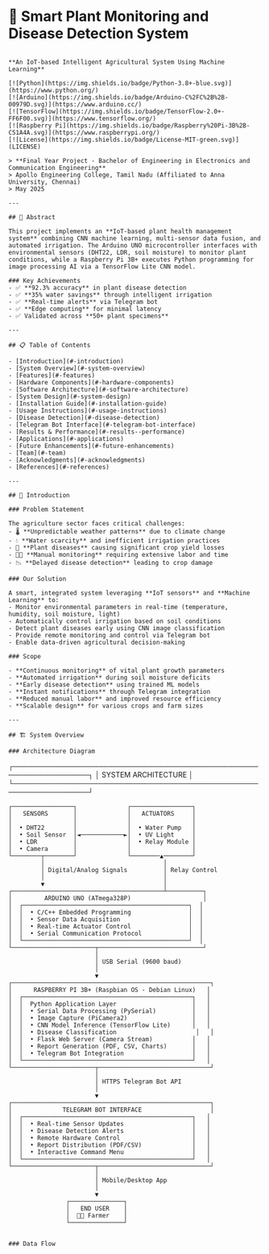 # 🌿 Smart Plant Monitoring and Disease Detection System

```The ECE Final year project;

**An IoT-based Intelligent Agricultural System Using Machine Learning**

[![Python](https://img.shields.io/badge/Python-3.8+-blue.svg)](https://www.python.org/)
[![Arduino](https://img.shields.io/badge/Arduino-C%2FC%2B%2B-00979D.svg)](https://www.arduino.cc/)
[![TensorFlow](https://img.shields.io/badge/TensorFlow-2.0+-FF6F00.svg)](https://www.tensorflow.org/)
[![Raspberry Pi](https://img.shields.io/badge/Raspberry%20Pi-3B%2B-C51A4A.svg)](https://www.raspberrypi.org/)
[![License](https://img.shields.io/badge/License-MIT-green.svg)](LICENSE)

> **Final Year Project - Bachelor of Engineering in Electronics and Communication Engineering**  
> Apollo Engineering College, Tamil Nadu (Affiliated to Anna University, Chennai)  
> May 2025

---

## 📖 Abstract

This project implements an **IoT-based plant health management system** combining CNN machine learning, multi-sensor data fusion, and automated irrigation. The Arduino UNO microcontroller interfaces with environmental sensors (DHT22, LDR, soil moisture) to monitor plant conditions, while a Raspberry Pi 3B+ executes Python programming for image processing AI via a TensorFlow Lite CNN model.

### Key Achievements
- ✅ **92.3% accuracy** in plant disease detection
- ✅ **35% water savings** through intelligent irrigation
- ✅ **Real-time alerts** via Telegram bot
- ✅ **Edge computing** for minimal latency
- ✅ Validated across **50+ plant specimens**

---

## 📋 Table of Contents

- [Introduction](#-introduction)
- [System Overview](#-system-overview)
- [Features](#-features)
- [Hardware Components](#️-hardware-components)
- [Software Architecture](#-software-architecture)
- [System Design](#-system-design)
- [Installation Guide](#-installation-guide)
- [Usage Instructions](#-usage-instructions)
- [Disease Detection](#-disease-detection)
- [Telegram Bot Interface](#-telegram-bot-interface)
- [Results & Performance](#-results--performance)
- [Applications](#-applications)
- [Future Enhancements](#-future-enhancements)
- [Team](#-team)
- [Acknowledgments](#-acknowledgments)
- [References](#-references)

---

## 🎯 Introduction

### Problem Statement

The agriculture sector faces critical challenges:
- 🌡️ **Unpredictable weather patterns** due to climate change
- 💧 **Water scarcity** and inefficient irrigation practices
- 🦠 **Plant diseases** causing significant crop yield losses
- 👨‍🌾 **Manual monitoring** requiring extensive labor and time
- 📉 **Delayed disease detection** leading to crop damage

### Our Solution

A smart, integrated system leveraging **IoT sensors** and **Machine Learning** to:
- Monitor environmental parameters in real-time (temperature, humidity, soil moisture, light)
- Automatically control irrigation based on soil conditions
- Detect plant diseases early using CNN image classification
- Provide remote monitoring and control via Telegram bot
- Enable data-driven agricultural decision-making

### Scope

- **Continuous monitoring** of vital plant growth parameters
- **Automated irrigation** during soil moisture deficits
- **Early disease detection** using trained ML models
- **Instant notifications** through Telegram integration
- **Reduced manual labor** and improved resource efficiency
- **Scalable design** for various crops and farm sizes

---

## 🏗️ System Overview

### Architecture Diagram
```
┌─────────────────────────────────────────────────────────────────┐
│                    SYSTEM ARCHITECTURE                          │
└─────────────────────────────────────────────────────────────────┘

    ┌─────────────────┐              ┌─────────────────┐
    │   SENSORS       │              │   ACTUATORS     │
    │                 │              │                 │
    │  • DHT22        │              │  • Water Pump   │
    │  • Soil Sensor  │◄────────────►│  • UV Light     │
    │  • LDR          │              │  • Relay Module │
    │  • Camera       │              │                 │
    └────────┬────────┘              └────────▲────────┘
             │                                 │
             │ Digital/Analog Signals          │ Relay Control
             │                                 │
             ▼                                 │
    ┌──────────────────────────────────────────┴──────────┐
    │         ARDUINO UNO (ATmega328P)                    │
    │  ┌──────────────────────────────────────────────┐  │
    │  │  • C/C++ Embedded Programming                │  │
    │  │  • Sensor Data Acquisition                   │  │
    │  │  • Real-time Actuator Control                │  │
    │  │  • Serial Communication Protocol             │  │
    │  └──────────────────────────────────────────────┘  │
    └───────────────────────┬─────────────────────────────┘
                            │
                            │ USB Serial (9600 baud)
                            │
                            ▼
    ┌───────────────────────────────────────────────────────┐
    │      RASPBERRY PI 3B+ (Raspbian OS - Debian Linux)   │
    │  ┌───────────────────────────────────────────────┐   │
    │  │  Python Application Layer                     │   │
    │  │  • Serial Data Processing (PySerial)          │   │
    │  │  • Image Capture (PiCamera2)                  │   │
    │  │  • CNN Model Inference (TensorFlow Lite)      │   │
    │  │  • Disease Classification                      │   │
    │  │  • Flask Web Server (Camera Stream)           │   │
    │  │  • Report Generation (PDF, CSV, Charts)       │   │
    │  │  • Telegram Bot Integration                   │   │
    │  └───────────────────────────────────────────────┘   │
    └───────────────────────┬───────────────────────────────┘
                            │
                            │ HTTPS Telegram Bot API
                            │
                            ▼
    ┌───────────────────────────────────────────────────────┐
    │              TELEGRAM BOT INTERFACE                   │
    │  ┌───────────────────────────────────────────────┐   │
    │  │  • Real-time Sensor Updates                   │   │
    │  │  • Disease Detection Alerts                   │   │
    │  │  • Remote Hardware Control                    │   │
    │  │  • Report Distribution (PDF/CSV)              │   │
    │  │  • Interactive Command Menu                   │   │
    │  └───────────────────────────────────────────────┘   │
    └───────────────────────┬───────────────────────────────┘
                            │
                            │ Mobile/Desktop App
                            │
                            ▼
                    ┌───────────────┐
                    │   END USER    │
                    │  👨‍🌾 Farmer    │
                    └───────────────┘
```

### Data Flow
